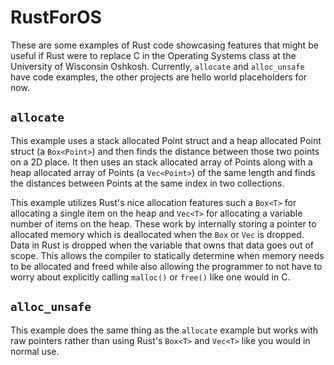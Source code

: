 # RustForOS

These are some examples of Rust code showcasing features that might be useful if Rust were to
replace C in the Operating Systems class at the University of Wisconsin Oshkosh. Currently,
`allocate` and `alloc_unsafe` have code examples, the other projects are hello world placeholders for now.

## `allocate`

This example uses a stack allocated Point struct and a heap allocated Point struct (a `Box<Point>`) and then finds
the distance between those two points on a 2D place. It then uses an stack allocated array of Points
along with a heap allocated array of Points (a `Vec<Point>`) of the same length and finds the distances between Points
at the same index in two collections.

This example utilizes Rust's nice allocation features such a `Box<T>` for allocating a single item on the heap and `Vec<T>`
for allocating a variable number of items on the heap. These work by internally storing a pointer to allocated memory
which is deallocated when the `Box` or `Vec` is dropped. Data in Rust is dropped when the variable that owns that data
goes out of scope. This allows the compiler to statically determine when memory needs to be allocated and freed while also
allowing the programmer to not have to worry about explicitly calling `malloc()` or `free()` like one would in C.

## `alloc_unsafe`

This example does the same thing as the `allocate` example but works with raw pointers rather
than using Rust's `Box<T>` and `Vec<T>` like you would in normal use.
